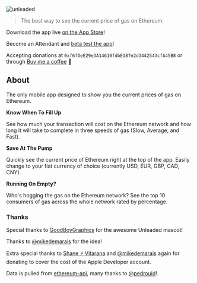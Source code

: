 ![unleaded](https://i.imgur.com/qWb9Yxp.png)

> The best way to see the current price of gas on Ethereum.

Download the app live [on the App Store](https://itunes.apple.com/us/app/unleaded/id1446763654)!

Become an Attendant and [beta test the app](https://testflight.apple.com/join/GSPyx2gW)!

Accepting donations at `0xf6fDeE29e3A14610fdbE187e2d3442543cfA45B8` or through [Buy me a coffee](https://www.buymeacoffee.com/jeff) 🙌

## About

The only mobile app designed to show you the current prices of gas on Ethereum.

**Know When To Fill Up**

See how much your transaction will cost on the Ethereum network and how long it will take to complete in three speeds of gas (Slow, Average, and Fast).

**Save At The Pump**

Quickly see the current price of Ethereum right at the top of the app. Easily change to your fiat currency of choice (currently USD, EUR, GBP, CAD, CNY).

**Running On Empty?**

Who's hogging the gas on the Ethereum network? See the top 10 consumers of gas across the whole network rated by percentage.

### Thanks

Special thanks to [GoodBoyGraphics](https://twitter.com/GoodBoyGraphics) for the awesome Unleaded mascot!

Thanks to [@mikedemarais](https://twitter.com/mikedemarais) for the idea!

Extra special thanks to [Shane :zap: Vitarana](https://twitter.com/shanev) and [@mikedemarais](https://twitter.com/mikedemarais) again for donating to cover the cost of the Apple Developer account.

Data is pulled from [ethereum-api](https://github.com/pedrouid/ethereum-api), many thanks to [@pedrouid](https://twitter.com/pedrouid)!.
